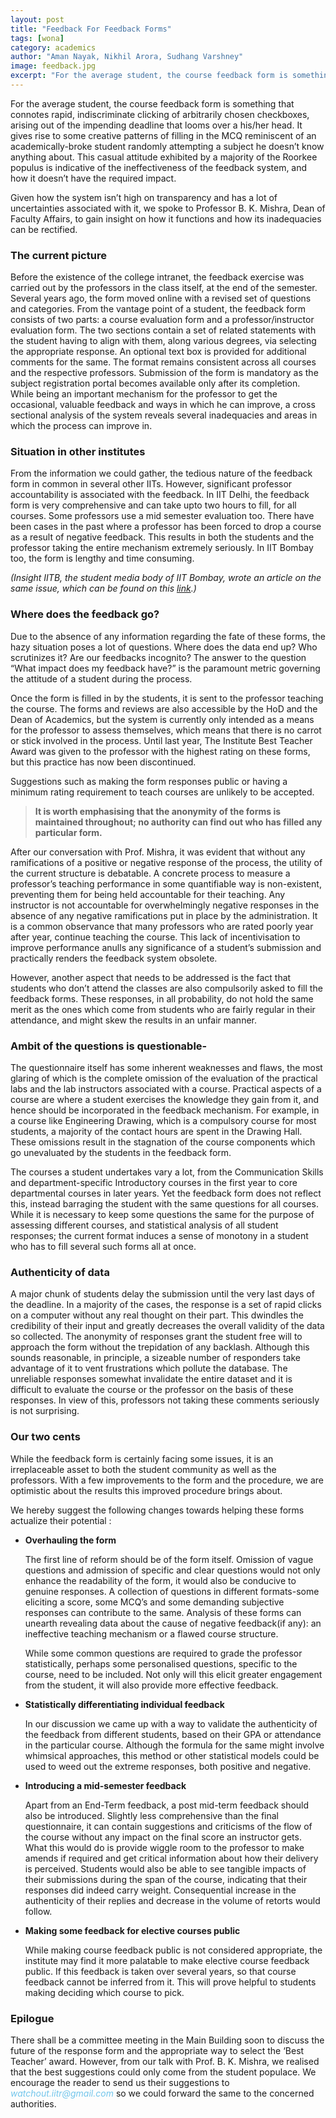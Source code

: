```yaml
---
layout: post
title: "Feedback For Feedback Forms"
tags: [wona]
category: academics
author: "Aman Nayak, Nikhil Arora, Sudhang Varshney"
image: feedback.jpg
excerpt: "For the average student, the course feedback form is something that connotes rapid, indiscriminate clicking of arbitrarily chosen checkboxes, arising out of the impending deadline that looms over a his/her head."
---
```


For the average student, the course feedback form is something that connotes rapid, indiscriminate clicking of arbitrarily chosen checkboxes, arising out of the impending deadline that looms over a his/her head. It gives rise to some creative patterns of filling in the MCQ reminiscent of an academically-broke student randomly attempting a subject he doesn’t know anything about. This casual attitude exhibited by a majority of the Roorkee populus is indicative of the ineffectiveness of the feedback system, and how it doesn’t have the required impact.
 
Given how the system isn’t high on transparency and has a lot of uncertainties associated with it, we spoke to Professor B. K. Mishra, Dean of Faculty Affairs, to gain insight on how it functions and how its inadequacies can be rectified.

### The current picture

Before the existence of the college intranet, the feedback exercise was carried out by the professors in the class itself, at the end of the semester. Several years ago, the form moved online with a revised set of questions and categories. From the vantage point of a student, the feedback form consists of two parts: a course evaluation form and a professor/instructor evaluation form. The two sections contain a set of related statements with the student having to align with them, along various degrees, via selecting the appropriate response. An optional text box is provided for additional comments for the same. The format remains consistent across all courses and the respective professors. Submission of the form is mandatory as the subject registration portal becomes available only after its completion. While being an important mechanism for the professor to get the occasional, valuable feedback and ways in which he can improve, a cross sectional analysis of the system reveals several inadequacies and areas in which the process can improve in. 

### Situation in other institutes

From the information we could gather, the tedious nature of the feedback form in common in several other IITs. However, significant professor accountability is associated with the feedback. In IIT Delhi, the feedback form is very comprehensive and can take upto two hours to fill, for all courses. Some professors use a mid semester evaluation too. There have been cases in the past where a professor has been forced to drop a course as a result of negative feedback. This results in both the students and the professor taking the entire mechanism extremely seriously. In IIT Bombay too, the form is lengthy and time consuming. 

_(Insight IITB, the student media body of IIT Bombay, wrote an article on the same issue, which can be found on this <span style="color:#72C5EB">[link](http://www.insightiitb.org/some-feedback-on-course-feedback/)</span>.)_

### Where does the feedback go?

Due to the absence of any information regarding the fate of these forms, the hazy situation poses a lot of questions. Where does the data end up? Who scrutinizes it? Are our feedbacks incognito? The answer to the question “What impact does my feedback have?” is the paramount metric governing the attitude of a student during the process. 

Once the form is filled in by the students, it is sent to the professor teaching the course. The forms and reviews are also accessible by the HoD and the Dean of Academics, but the system is currently only intended as a means for the professor to assess themselves, which means that there is no carrot or stick involved in the process. Until last year, The Institute Best Teacher Award was given to the professor with the highest rating on these forms, but this practice has now been discontinued.

Suggestions such as making the form responses public or having a minimum rating requirement to teach courses are unlikely to be accepted.

> **It is worth emphasising that the anonymity of the forms is maintained throughout; no authority can find out who has filled any particular form.**

After our conversation with Prof. Mishra, it was evident that without any ramifications of a positive or negative response of the process, the utility of the current structure is debatable. A concrete process to measure a professor’s teaching performance in some quantifiable way is non-existent, preventing them for being held accountable for their teaching. Any instructor is not accountable for overwhelmingly negative responses in the absence of any negative ramifications put in place by the administration. It is a common observance that many professors who are rated poorly year after year, continue teaching the course. This lack of incentivisation to improve performance anulls any significance of a student’s submission and practically renders the feedback system obsolete. 

However, another aspect that needs to be addressed is the fact that students who don’t attend the classes are also compulsorily asked to fill the feedback forms. These responses, in all probability, do not hold the same merit as the ones which come from students who are fairly regular in their attendance, and might skew the results in an unfair manner. 

### Ambit of the questions is questionable-

The questionnaire itself has some inherent weaknesses and flaws, the most glaring of which is the complete omission of the evaluation of the practical labs and the lab instructors associated with a course. Practical aspects of a course are where a student exercises the knowledge they gain from it, and hence should be incorporated in the feedback mechanism. For example, in a course like Engineering Drawing, which is a compulsory course for most students, a majority of the contact hours are spent in the Drawing Hall. These omissions result in the stagnation of the course components which go unevaluated by the students in the feedback form. 

The courses a student undertakes vary a lot, from the Communication Skills and department-specific Introductory courses in the first year to core departmental courses in later years. Yet the feedback form does not reflect this, instead barraging the student with the same questions for all courses. While it is necessary to keep some questions the same for the purpose of assessing different courses, and statistical analysis of all student responses; the current format induces a sense of monotony in a student who has to fill several such forms all at once.

### Authenticity of data

A major chunk of students delay the submission until the very last days of the deadline. In a majority of the cases, the response is a set of rapid clicks on a computer without any real thought on their part. This dwindles the credibility of their input and greatly decreases the overall validity of the data so collected. The anonymity of responses grant the student free will to approach the form without the trepidation of any backlash. Although this sounds reasonable, in principle, a sizeable number of responders take advantage of it to vent frustrations which pollute the database. The unreliable responses somewhat invalidate the entire dataset and it is difficult to evaluate the course or the professor on the basis of these responses. In view of this, professors not taking these comments seriously is not surprising.

### Our two cents

While the feedback form is certainly facing some issues, it is an irreplaceable asset to both the student community as well as the professors. With a few improvements to the form and the procedure, we are optimistic about the results this improved procedure brings about. 

We hereby suggest the following changes towards helping these forms actualize their potential : 

*	**Overhauling the form**

	The first line of reform should be of the form itself. Omission of vague questions and admission of specific and clear questions would not only enhance the readability of the form, it would also be conducive to genuine responses. A collection of questions in different formats-some eliciting a score, some MCQ’s and some demanding subjective responses can contribute to the same. Analysis of these forms can unearth revealing data about the cause of negative feedback(if any): an ineffective teaching mechanism or a flawed course structure. 

	While some common questions are required to grade the professor statistically, perhaps some personalised questions, specific to the course, need to be included. Not only will this elicit greater engagement from the student, it will also provide more effective feedback.

*	**Statistically differentiating individual feedback** 

	In our discussion we came up with a way to validate the authenticity of the feedback from different students, based on their GPA or attendance in the particular course. Although the formula for the same might involve whimsical approaches, this method or other statistical models could be used to weed out the extreme responses, both positive and negative.

*	**Introducing a mid-semester feedback**

	Apart from an End-Term feedback, a post mid-term feedback should also be introduced. Slightly less comprehensive than the final questionnaire, it can contain suggestions and criticisms of the flow of the course without any impact on the final score an instructor gets. What this would do is provide wiggle room to the professor to make amends if required and get critical information about how their delivery is perceived. Students would also be able to see tangible impacts of their submissions during the span of the course, indicating that their responses did indeed carry weight. Consequential increase in the authenticity of their replies and decrease in the volume of retorts would follow.

*	**Making some feedback for elective courses public**

	While making course feedback public is not considered appropriate, the institute may find it more palatable to make elective course feedback public. If this feedback is taken over several years, so that course feedback cannot be inferred from it. This will prove helpful to students making deciding which course to pick.


### Epilogue

There shall be a committee meeting in the Main Building soon to discuss the future of the response form and the appropriate way to select the ‘Best Teacher’ award. However, from our talk with Prof. B. K. Mishra, we realised that the best suggestions could only come from the student populace. We encourage the reader to send us their suggestions to <span style="color:#72C5EB">_watchout.iitr@gmail.com_</span> so we could forward the same to the concerned authorities. 








